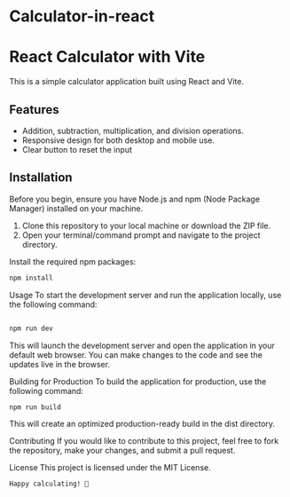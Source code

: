 # Calculator-in-react



  
# React Calculator with Vite

This is a simple calculator application built using React and Vite.

## Features

- Addition, subtraction, multiplication, and division operations.
- Responsive design for both desktop and mobile use.
- Clear button to reset the input

## Installation

Before you begin, ensure you have Node.js and npm (Node Package Manager) installed on your machine.

1. Clone this repository to your local machine or download the ZIP file.
2. Open your terminal/command prompt and navigate to the project directory.




Install the required npm packages:
```bash
npm install
```

Usage
To start the development server and run the application locally, use the following command:

```bash

npm run dev
```

This will launch the development server and open the application in your default web browser. You can make changes to the code and see the updates live in the browser.

Building for Production
To build the application for production, use the following command:


```bash
npm run build
```

This will create an optimized production-ready build in the dist directory.

Contributing
If you would like to contribute to this project, feel free to fork the repository, make your changes, and submit a pull request.

License
This project is licensed under the MIT License.
```bash
Happy calculating! 🧮
```
